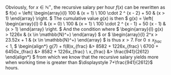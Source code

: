 Obviously, for $x \in \mathbb{N}^+$, the recursive salary per hour $f(x)$ can be rewritten as
$
f(x) =
\left\{
\begin{array}{l}
100 & (x = 1) \\
100 \cdot 2 ^ {x - 2} + 50 & (x > 1)
\end{array}
\right.
$
The cumulative value $g(x)$ is then
$
g(x) =
\left\{
\begin{array}{l}
0 & (x = 0) \\
100 & (x = 1) \\
100 \cdot 2 ^ {x - 1} + 50 (x - 1) & (x > 1)
\end{array}
\right.
$
And the condition where
$
\begin{array}{l}
g(x) > 1226x & (x \in \mathbb{N}^+)
\end{array}
$
or
$
\begin{array}{l}
2^x > 23.52x + 1 & (x \in \mathbb{N}^+)
\end{array}
$
is thus $x>7$. For $0 \leq x_{frac} < 1$,
$
\begin{align*}
g(7) + f(8)x_{frac} &> 8582 + 1226x_{frac} \\
6700 + 6450x_{frac} &> 8582 + 1226x_{frac} \\
x_{frac} &> \frac{941}{2612}
\end{align*}
$
from which we know that the recursive salary yields more when working time is greater than $\displaystyle 7+\frac{941}{2612}$ hours.